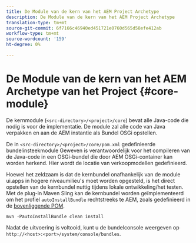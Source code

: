 ```yaml
---
title: De Module van de kern van het AEM Project Archetype
description: De Module van de kern van het AEM Project Archetype
translation-type: tm+mt
source-git-commit: 6f7166c46940ed451721e0760d565d58efe412ab
workflow-type: tm+mt
source-wordcount: '159'
ht-degree: 0%

---
```



# De Module van de kern van het AEM Archetype van het Project {#core-module}

De kernmodule (`<src-directory>/<project>/core`) bevat alle Java-code die nodig is voor de implementatie. De module zal alle code van Java verpakken en aan de AEM instantie als Bundel OSGi opstellen.

De in `<src-directory>/<project>/core/pom.xml` gedefinieerde bundelinsteekmodule Geweven is verantwoordelijk voor het compileren van de Java-code in een OSGi-bundel die door AEM OSGi-container kan worden herkend. Hier wordt de locatie van verkoopmodellen gedefinieerd.

Hoewel het zeldzaam is dat de kernbundel onafhankelijk van de module ui.apps in hogere niveaumilieu&#39;s moet worden opgesteld, is het direct opstellen van de kernbundel nuttig tijdens lokale ontwikkeling/het testen. Met de plug-in Maven Sling kan de kernbundel worden geïmplementeerd om het profiel `autoInstallBundle` rechtstreeks te AEM, zoals gedefinieerd in de [bovenliggende POM](/help/developing/archetype/using.md#parent-pom).

```
mvn -PautoInstallBundle clean install
```

Nadat de uitvoering is voltooid, kunt u de bundelconsole weergeven op `http://<host>:<port>/system/console/bundles`.
